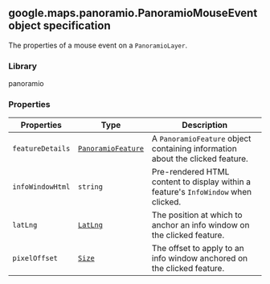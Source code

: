 <h2 id="PanoramioMouseEvent">
google.maps.panoramio.PanoramioMouseEvent
object specification
</h2><p>The properties of a mouse event on a <code>PanoramioLayer</code>.</p><h3>Library</h3><p>panoramio</p><h3>Properties</h3><table summary="interface PanoramioMouseEvent - Properties" width="100%">
<thead>
<tr><th>Properties</th>
<th>Type</th>
<th>Description</th>
</tr></thead>
<tbody>
<tr>
<td><code>featureDetails</code></td>
<td><code><a href="#PanoramioFeature">PanoramioFeature</a></code></td>
<td>A <code>PanoramioFeature</code> object containing information about the clicked feature.</td>
</tr>
<tr>
<td><code>infoWindowHtml</code></td>
<td><code>string</code></td>
<td>Pre-rendered HTML content to display within a feature's <code>InfoWindow</code> when clicked.</td>
</tr>
<tr>
<td><code>latLng</code></td>
<td><code><a href="#LatLng">LatLng</a></code></td>
<td>The position at which to anchor an info window on the clicked feature.</td>
</tr>
<tr>
<td><code>pixelOffset</code></td>
<td><code><a href="#Size">Size</a></code></td>
<td>The offset to apply to an info window anchored on the clicked feature.</td>
</tr>
</tbody>
</table>